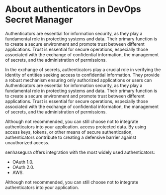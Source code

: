 # About authenticators in DevOps Secret Manager

Authenticators are essential for information security, as they play a fundamental role in protecting systems and data. Their primary function is to create a secure environment and promote trust between different applications. Trust is essential for secure operations, especially those associated with the exchange of confidential information, the management of secrets, and the administration of permissions.

In the exchange of secrets, authenticators play a crucial role in verifying the identity of entities seeking access to confidential information. They provide a robust mechanism ensuring only authorized applications or users can Authenticators are essential for information security, as they play a fundamental role in protecting systems and data. Their primary function is to create a secure environment and promote trust between different applications. Trust is essential for secure operations, especially those associated with the exchange of confidential information, the management of secrets, and the administration of permissions.

Although not recommended, you can still choose not to integrate authenticators into your application. access protected data. By using access keys, tokens, or other means of secure authentication, authenticators contribute to creating a defensive barrier against unauthorized access.

senhasegura offers integration with the most widely used authenticators:

* OAuth 1.0.
* OAuth 2.0.
* AWS.

Although not recommended, you can still choose not to integrate authenticators into your application.
